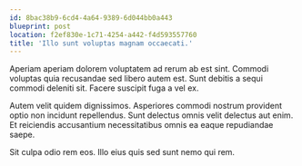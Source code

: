 ```yaml
---
id: 8bac38b9-6cd4-4a64-9389-6d044bb0a443
blueprint: post
location: f2ef830e-1c71-4254-a442-f4d593557760
title: 'Illo sunt voluptas magnam occaecati.'
---
```

Aperiam aperiam dolorem voluptatem ad rerum ab est sint. Commodi voluptas quia recusandae sed libero autem est. Sunt debitis a sequi commodi deleniti sit. Facere suscipit fuga a vel ex.

Autem velit quidem dignissimos. Asperiores commodi nostrum provident optio non incidunt repellendus. Sunt delectus omnis velit delectus aut enim. Et reiciendis accusantium necessitatibus omnis ea eaque repudiandae saepe.

Sit culpa odio rem eos. Illo eius quis sed sunt nemo qui rem.